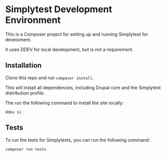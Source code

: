 # Simplytest Development Environment

This is a Composer project for setting up and running Simplytest for develoment.

It uses DDEV for local development, but is not a requirement.

## Installation

Clone this repo and run `composer install`.

This will install all dependencies, including Drupal core and the Simplytest distribution profile.

The run the following command to install the site locally:

```
ddev si
```

## Tests

To run the tests for Simplytests, you can run the following command:

```
composer run tests
```
